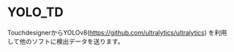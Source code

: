 # YOLO_TD

TouchdesignerからYOLOv8(https://github.com/ultralytics/ultralytics)
を利用して他のソフトに検出データを送ります。

